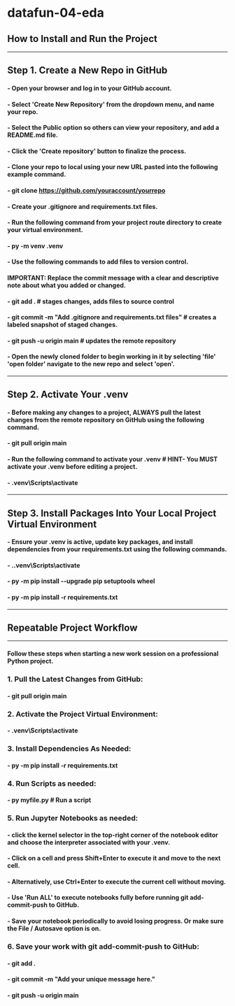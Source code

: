 # datafun-04-eda
## **How to Install and Run the Project**
---
## **Step 1. Create a New Repo in GitHub**
#### - Open your browser and log in to your GitHub account.
#### - Select 'Create New Repository' from the dropdown menu, and name your repo.
#### - Select the Public option so others can view your repository, and add a README.md file.
#### - Click the 'Create repository' button to finalize the process.
#### - Clone your repo to local using your new URL pasted into the following example command.
####  - git clone https://github.com/youraccount/yourrepo
#### - Create your .gitignore and requirements.txt files.
#### - Run the following command from your project route directory to create your virtual environment.
####  - py -m venv .venv
#### - Use the following commands to add files to version control.
#### IMPORTANT: Replace the commit message with a clear and descriptive note about what you added or changed.
####  - git add .    # stages changes, adds files to source control
####  - git commit -m "Add .gitignore and requirements.txt files"    # creates a labeled snapshot of staged changes.
####  - git push -u origin main    # updates the remote repository
#### - Open the newly cloned folder to begin working in it by selecting 'file' 'open folder' navigate to the new repo and select 'open'.
---
## **Step 2. Activate Your .venv**
#### - Before making any changes to a project, ALWAYS pull the latest changes from the remote repository on GitHub using the following command.
####  - git pull origin main
#### - Run the following command to activate your .venv # HINT- You MUST activate your .venv before editing a project.
####  - .venv\Scripts\activate
---
## **Step 3. Install Packages Into Your Local Project Virtual Environment**
#### - Ensure your .venv is active, update key packages, and install dependencies from your requirements.txt using the following commands.
####  - .\.venv\Scripts\activate
####  - py -m pip install --upgrade pip setuptools wheel
####  - py -m pip install -r requirements.txt
---
## **Repeatable Project Workflow**
---
#### Follow these steps when starting a new work session on a professional Python project.
### **1. Pull the Latest Changes from GitHub:**
####  - git pull origin main
### **2. Activate the Project Virtual Environment:**
####  - .venv\Scripts\activate
### **3. Install Dependencies As Needed:**
####  - py -m pip install -r requirements.txt
### **4. Run Scripts as needed:**
####  - py myfile.py    # Run a script
### **5. Run Jupyter Notebooks as needed:**
#### - click the kernel selector in the top-right corner of the notebook editor and choose the interpreter associated with your .venv.
#### - Click on a cell and press Shift+Enter to execute it and move to the next cell.
#### - Alternatively, use Ctrl+Enter to execute the current cell without moving.
#### - Use 'Run ALL' to execute notebooks fully before running git add-commit-push to GitHub.
#### - Save your notebook periodically to avoid losing progress. Or make sure the File / Autosave option is on.
### **6. Save your work with git add-commit-push to GitHub:**
####  - git add .    
####  - git commit -m "Add your unique message here." 
####  - git push -u origin main  